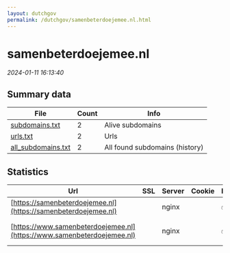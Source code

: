 ```yaml
---
layout: dutchgov
permalink: /dutchgov/samenbeterdoejemee.nl.html
---
```



# samenbeterdoejemee.nl
*2024-01-11 16:13:40*
## Summary data


| File       | Count | Info |
|------------|-------|------|
|[subdomains.txt](/data/samenbeterdoejemee.nl/subdomains.txt)|2|Alive subdomains|
|[urls.txt](/data/samenbeterdoejemee.nl/urls.txt)|2|Urls|
|[all_subdomains.txt](/data/samenbeterdoejemee.nl/all_subdomains.txt)|2|All found subdomains (history)|


## Statistics


| Url | SSL | Server | Cookie | HSTS | CSP | XFO | XXP | RP | Tech |Title |
|------------|-------|------|------|------|------|------|------|------|------|------|
|[https://samenbeterdoejemee.nl](https://samenbeterdoejemee.nl)| |nginx| |:white_check_mark: | | :white_check_mark: | :white_check_mark: | :white_check_mark: |HSTS Nginx|Fotokader - Same...|
|[https://www.samenbeterdoejemee.nl](https://www.samenbeterdoejemee.nl)| |nginx| |:white_check_mark: | | :white_check_mark: | :white_check_mark: | :white_check_mark: |Nginx|301 Moved Perman...|